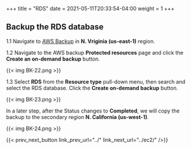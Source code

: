+++
title = "RDS"
date =  2021-05-11T20:33:54-04:00
weight = 1
+++

## Backup the RDS database 

1.1 Navigate to [AWS Backup](https://us-east-1.console.aws.amazon.com/backup/home?region=us-east-1#/) in **N. Vriginia (us-east-1)** region.

1.2 Navigate to the AWS backup **Protected resources** page and click the **Create an on-demand backup** button.

{{< img BK-22.png >}}

1.3 Select **RDS** from the **Resource type** pull-down menu, then search and select the RDS database. Click the **Create on-demand backup** button.

{{< img BK-23.png >}}

In a later step, after the Status changes to **Completed**, we will copy the backup to the secondary region **N. California (us-west-1)**.

{{< img BK-24.png >}}

{{< prev_next_button link_prev_url="../" link_next_url="../ec2/" />}}
